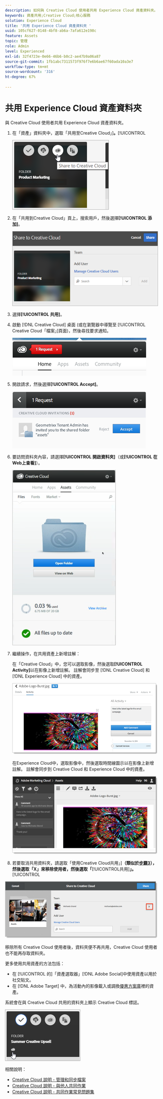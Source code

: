 ```yaml
---
description: 如何與 Creative Cloud 使用者共用 Experience Cloud 資產資料夾。
keywords: 資產共用;Creative Cloud;核心服務
solution: Experience Cloud
title: '共用 Experience Cloud 資產資料夾 '
uuid: 105cf627-0148-4bf8-ab6a-7afa612e198c
feature: Assets
topic: 管理
role: Admin
level: Experienced
exl-id: 32f4723e-0e66-46b6-b0c2-ae47b9a06a87
source-git-commit: 1fb1abc7311573f976f7e6b6ae67f60ada10a3e7
workflow-type: tm+mt
source-wordcount: '316'
ht-degree: 67%

---
```


# 共用 Experience Cloud 資產資料夾

與 Creative Cloud 使用者共用 Experience Cloud 資產資料夾。

1. 在「資產」資料夾中，選取「共用至Creative Cloud」]**。**[!UICONTROL 

   ![步驟結果](assets/asset-share-cc.png)
1. 在「共用到Creative Cloud」頁上，搜索用戶，然後選擇&#x200B;**[!UICONTROL 添加]**。

   ![](assets/asset-share-cc-page.png)

1. 選擇&#x200B;**[!UICONTROL 共用]**。
1. 啟動 [!DNL Creative Cloud] 桌面 (或在瀏覽器中導覽至 [!UICONTROL Creative Cloud「檔案」]頁面)，然後尋找要求通知。

   ![](assets/cc_share_request.png)
1. 開啟請求，然後選擇&#x200B;**[!UICONTROL Accept]**。

   ![步驟結果](assets/cc_share_accept.png)
1. 要訪問資料夾內容，請選擇&#x200B;**[!UICONTROL 開啟資料夾]**（或&#x200B;**[!UICONTROL 在Web上查看]**）。

   ![步驟結果](assets/creative_cloud_open_folder.png)
1. 繼續操作，在共用資產上新增註解：

   在「Creative Cloud」中，您可以選取影像，然後選取&#x200B;**[!UICONTROL Activity]**&#x200B;以在影像上新增註解。 註解會同步至 [!DNL Creative Cloud] 和 [!DNL Experience Cloud] 中的資產。

   ![](assets/asset_comment_cc.png)

   在Experience Cloud中，選取影像中，然後選取時間線圖示以在影像上新增註解。 註解會同步到 Creative Cloud 和 Experience Cloud 中的資產。

   ![](assets/asset_comment_mac.png)

1. 若要取消共用資料夾，請選取「使用Creative Cloud共用」]**（類似於[步驟3](t-share-creative-cloud.md#step_BA17CFA185284641A9B878BA29551996)），然後選取「X」來移除使用者，然後選取「**[!UICONTROL &#x200B;共用&#x200B;]**」。**[!UICONTROL 

![](assets/asset_remove_user.png)

移除所有 Creative Cloud 使用者後，資料夾便不再共用，Creative Cloud 使用者也不能再存取資料夾。

更多使用共用資產的方法包括：

* 在 [!UICONTROL  的]「資產選取器」[!DNL Adobe Social]中使用資產以用於社交貼文。
* 在 [!DNL Adobe Target] 中，為活動內的影像載入或調換[優惠方案庫](https://experienceleague.adobe.com/docs/target/using/experiences/offers/manage-content.html?lang=zh-Hant)裡的資產。

系統會在與 Creative Cloud 共用的資料夾上顯示 Creative Cloud 標誌。

![](assets/asset-cc-logo.png)

相關說明：

* [Creative Cloud 說明 - 管理和同步檔案](https://helpx.adobe.com/tw/creative-cloud/help/sync-creative-cloud-files.html)
* [Creative Cloud 說明 - 與他人共同作業](https://helpx.adobe.com/tw/creative-cloud/help/collaboration.html)
* [Creative Cloud 說明 - 共同作業常見問題集](https://helpx.adobe.com/tw/creative-cloud/help/collaboration-faq.html)
